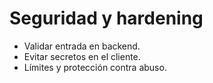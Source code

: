 # Seguridad y hardening

- Validar entrada en backend.
- Evitar secretos en el cliente.
- Límites y protección contra abuso.
